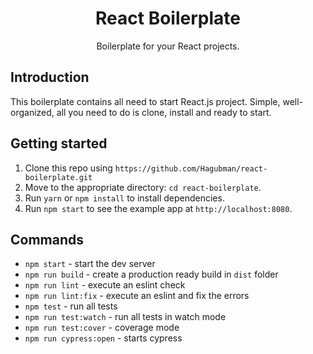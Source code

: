 
<h1 align="center">
React Boilerplate
</h1>

<p align="center">Boilerplate for your React projects.</p>


## Introduction

This boilerplate contains all need to start React.js project. Simple, well-organized, all you need to do is clone, install and ready to start.

## Getting started

1. Clone this repo using `https://github.com/Hagubman/react-boilerplate.git`
2. Move to the appropriate directory: `cd react-boilerplate`.<br />
3. Run `yarn` or `npm install` to install dependencies.<br />
4. Run `npm start` to see the example app at `http://localhost:8080`.

## Commands

- `npm start` - start the dev server
- `npm run build` - create a production ready build in `dist` folder
- `npm run lint` - execute an eslint check
- `npm run lint:fix` - execute an eslint and fix the errors
- `npm test` - run all tests
- `npm run test:watch` - run all tests in watch mode
- `npm run test:cover` - coverage mode
- `npm run cypress:open` - starts cypress

